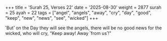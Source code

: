 +++
title = 'Surah 25, Verses 22'
date = '2025-08-30'
weight = 2877
surah = 25
ayah = 22
tags = ["angel", "angels", "away", "cry", "day", "good", "keep", "new", "news", "see", "wicked"]
+++

˹But˺ on the Day they will see the angels, there will be no good news for the wicked, who will cry, “Keep away! Away ˹from us˺!”